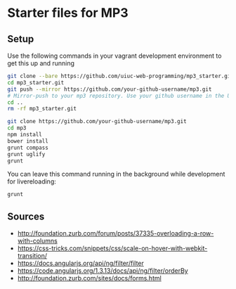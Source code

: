# Starter files for MP3

## Setup
Use the following commands in your vagrant development environment to get this up and running
```bash
git clone --bare https://github.com/uiuc-web-programming/mp3_starter.git
cd mp3_starter.git
git push --mirror https://github.com/your-github-username/mp3.git
# Mirror-push to your mp3 repository. Use your github username in the URL. Change the URL if you're using bitbucket.
cd ..
rm -rf mp3_starter.git

git clone https://github.com/your-github-username/mp3.git
cd mp3
npm install
bower install
grunt compass
grunt uglify
grunt
```

You can leave this command running in the background while development for livereloading:

```bash
grunt
```
## Sources
- http://foundation.zurb.com/forum/posts/37335-overloading-a-row-with-columns
- https://css-tricks.com/snippets/css/scale-on-hover-with-webkit-transition/
- https://docs.angularjs.org/api/ng/filter/filter
- https://code.angularjs.org/1.3.13/docs/api/ng/filter/orderBy
- http://foundation.zurb.com/sites/docs/forms.html